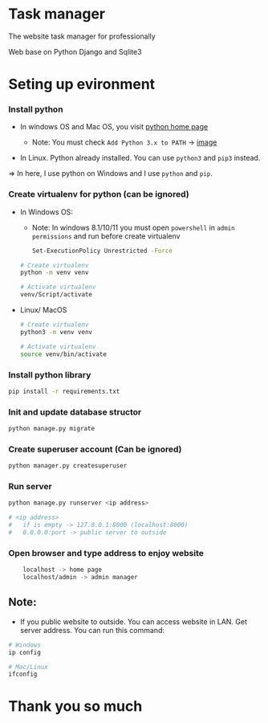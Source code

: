 # Task manager
The website task manager for professionally

Web base on Python Django and Sqlite3


# Seting up evironment
### Install python
- In windows OS and Mac OS, you visit [python home page](https://www.python.org/)
    - Note: You must check `Add Python 3.x to PATH`
    -> [image](https://docs.blender.org/manual/vi/latest/_images/about_contribute_install_windows_installer.png)

- In Linux. Python already installed. You can use `python3` and `pip3` instead.

=> In here, I use python on Windows and I use `python` and `pip`.


### Create virtualenv for python (can be ignored)
- In Windows OS:
    - Note: In windows 8.1/10/11 you must open `powershell` in `admin permissions` and run before create virtualenv
        ```bash
        Set-ExecutionPolicy Unrestricted -Force
        ```

    ```bash
    # Create virtualenv
    python -m venv venv

    # Activate virtualenv
    venv/Script/activate
    ```

- Linux/ MacOS
    ```bash
    # Create virtualenv
    python3 -m venv venv

    # Activate virtualenv
    source venv/bin/activate
    ```


### Install python library
```bash
pip install -r requirements.txt
```


### Init and update database structor
```bash
python manage.py migrate
```


### Create superuser account (Can be ignored)
```bash
python manager.py createsuperuser
```


### Run server
```bash
python manage.py runserver <ip address>

# <ip address>
#   if is empty -> 127.0.0.1:8000 (localhost:8000)
#   0.0.0.0:port -> public server to outside
```


### Open browser and type address to enjoy website
```bash
    localhost -> home page
    localhost/admin -> admin manager
```

## Note:
- If you public website to outside. You can access website in LAN. Get server address. You can run this command:
```bash
# Windows
ip config

# Mac/Linux
ifconfig
```


# Thank you so much
